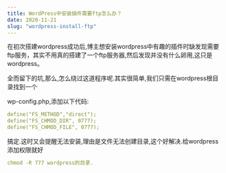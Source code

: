 ```yaml
---
title: WordPress中安装插件需要ftp怎么办？
date: 2020-11-21
slug: "wordpress-install-ftp"
---
```


在初次搭建wordpress成功后,博主想安装wordpress中有趣的插件时缺发现需要ftp服务，其实不用真的搭建了一个ftp服务器,然后发现并没有什么卵用,这只是wordpress。

<!--more-->

全而留下的坑,那么,怎么绕过这道程序呢.其实很简单,我们只需在wordpress根目录找到一个

wp-config.php,添加以下代码:

```yml
define("FS_METHOD","direct");
define("FS_CHMOD_DIR", 0777);
define("FS_CHMOD_FILE", 0777);
```

搞定.这时又会提醒无法安装,理由是文件无法创建目录,这个好解决.给wordpress添加权限就好

```yml
chmod -R 777 wordpress的目录.
```
